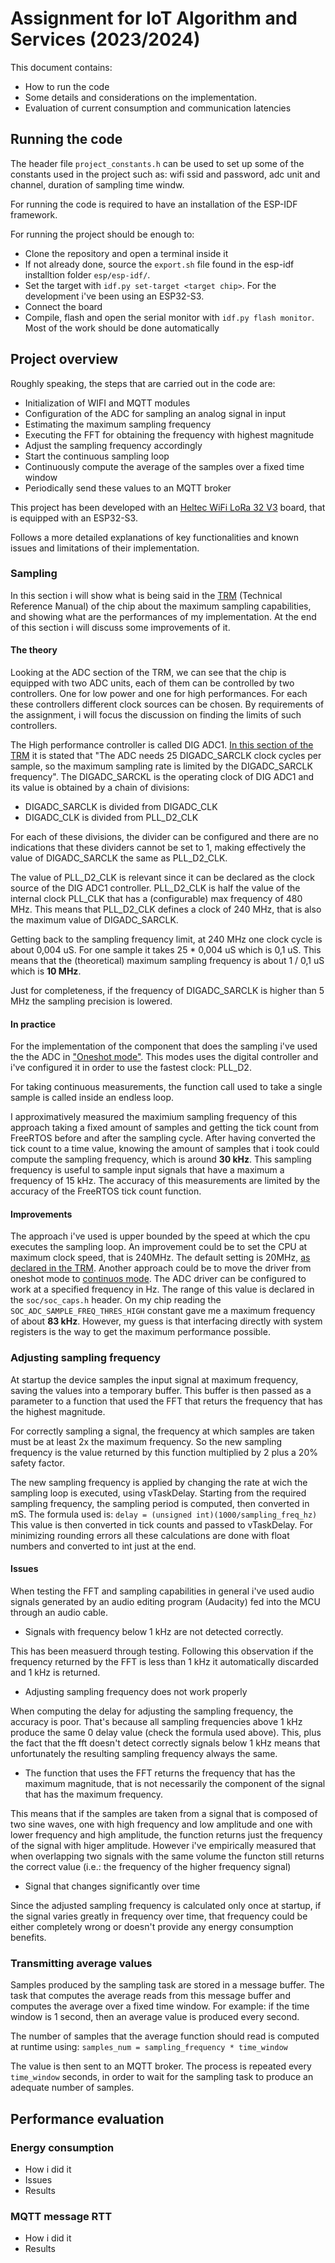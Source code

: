 # Assignment for IoT Algorithm and Services (2023/2024)

This document contains:
- How to run the code
- Some details and considerations on the implementation.
- Evaluation of current consumption and communication latencies

## Running the code

The header file `project_constants.h` can be used to set up some of the
constants used in the project such as: wifi ssid and password, adc unit and
channel, duration of sampling time windw.

For running the code is required to have an installation of the ESP-IDF framework.

For running the project should be enough to:
- Clone the repository and open a terminal inside it
- If not already done, source the `export.sh` file found in the
esp-idf installtion folder `esp/esp-idf/`.
- Set the target with `idf.py set-target <target chip>`. For the development i've
been using an ESP32-S3.
- Connect the board
- Compile, flash and open the serial monitor with `idf.py flash monitor`. Most of
the work should be done automatically


## Project overview

Roughly speaking, the steps that are carried out in the code are:
- Initialization of WIFI and MQTT modules
- Configuration of the ADC for sampling an analog signal in input
- Estimating the maximum sampling frequency
- Executing the FFT for obtaining the frequency with highest magnitude
- Adjust the sampling frequency accordingly
- Start the continuous sampling loop
- Continuously compute the average of the samples over a fixed time window
- Periodically send these values to an MQTT broker

This project has been developed with an [Heltec WiFi LoRa 32 V3](https://heltec.org/project/wifi-lora-32-v3/)
board, that is equipped with an ESP32-S3.

Follows a more detailed explanations of key functionalities and known issues
and limitations of their implementation.

### Sampling

In this section i will show what is being said in the [TRM](https://www.espressif.com/sites/default/files/documentation/esp32-s3_technical_reference_manual_en.pdf)
(Technical Reference Manual) of the chip about the maximum sampling
capabilities, and showing what are the performances of my implementation.
At the end of this section i will discuss some improvements of it.

#### The theory

Looking at the ADC section of the TRM, we can see that the chip is equipped
with two ADC units, each of them can be controlled by two controllers. One for
low power and one for high performances. For each these controllers different
clock sources can be chosen.
By requirements of the assignment, i will focus the discussion on finding the
limits of such controllers.

The High performance controller is called DIG ADC1. [In this section of the TRM](https://www.espressif.com/sites/default/files/documentation/esp32-s3_technical_reference_manual_en.pdf#paragraph.39.3.7.1)
it is stated that "The ADC needs 25 DIGADC_SARCLK clock cycles per sample, so
the maximum sampling rate is limited by the DIGADC_SARCLK frequency".
The DIGADC_SARCKL is the operating clock of DIG ADC1 and its value is obtained
by a chain of divisions:
- DIGADC_SARCLK is divided from DIGADC_CLK
- DIGADC_CLK is divided from PLL_D2_CLK

For each of these divisions, the divider can be configured and there are
no indications that these dividers cannot be set to 1, making effectively
the value of DIGADC_SARCLK the same as PLL_D2_CLK.

The value of PLL_D2_CLK is relevant since it can be declared as the clock
source of the DIG ADC1 controller.
PLL_D2_CLK is half the value of the internal clock PLL_CLK that
has a (configurable) max frequency of 480 MHz. This means that PLL_D2_CLK
defines a clock of 240 MHz, that is also the maximum value of DIGADC_SARCLK.

Getting back to the sampling frequency limit, at 240 MHz one clock cycle is
about 0,004 uS. For one sample it takes 25 * 0,004 uS which is 0,1 uS. This means
that the (theoretical) maximum sampling frequency is about 1 / 0,1 uS which is **10 MHz**.

Just for completeness, if the frequency of DIGADC_SARCLK is higher than 5 MHz
the sampling precision is lowered.

#### In practice

For the implementation of the component that does the sampling i've
used the the ADC in ["Oneshot mode"](https://docs.espressif.com/projects/esp-idf/en/latest/esp32s3/api-reference/peripherals/adc_oneshot.html).
This modes uses the digital controller and i've configured it in order to use the fastest clock:
PLL_D2.

For taking continuous measurements, the function call used to take a single
sample is called inside an endless loop.

I approximatively measured the maximium sampling frequency of this approach
taking a fixed amount of samples and getting the tick count from FreeRTOS before
and after the sampling cycle.
After having converted the tick count to a time value, knowing the amount of
samples that i took could compute the sampling frequency, which is around
**30 kHz**. This sampling frequency is useful to sample input signals that have
a maximum a frequency of 15 kHz.
The accuracy of this measurements are limited by the accuracy of the FreeRTOS tick
count function.

#### Improvements

The approach i've used is upper bounded by the speed at which the cpu executes
the sampling loop. An improvement could be to set the CPU at maximum clock speed,
that is 240MHz. The default setting is 20MHz, [as declared in the
TRM](https://www.espressif.com/sites/default/files/documentation/esp32-s3_technical_reference_manual_en.pdf#paragraph.7.2.4.1).
Another approach could be to move the driver from oneshot mode to [continuos mode](https://docs.espressif.com/projects/esp-idf/en/v5.2.1/esp32s3/api-reference/peripherals/adc_continuous.html).
The ADC driver can be configured to work at a specified frequency in Hz. The range of
this value is declared in the `soc/soc_caps.h` header.
On my chip reading the `SOC_ADC_SAMPLE_FREQ_THRES_HIGH` constant gave me a maximum
frequency of about **83 kHz**.
However, my guess is that interfacing directly with system registers is the way
to get the maximum performance possible.

### Adjusting sampling frequency

At startup the device samples the input signal at maximum frequency, saving the
values into a temporary buffer. This buffer is then passed as a parameter to
a function that used the FFT that returs the frequency that has the highest
magnitude.

For correctly sampling a signal, the frequency at which samples are
taken must be at least 2x the maximum frequency.
So the new sampling frequency is the value returned by this function multiplied
by 2 plus a 20% safety factor.

The new sampling frequency is applied by changing the rate at wich the sampling
loop is executed, using vTaskDelay.
Starting from the required sampling frequency, the sampling period is computed,
then converted in mS. The formula used is: `delay = (unsigned int)(1000/sampling_freq_hz)`
This value is then converted in tick counts and passed to vTaskDelay.
For minimizing rounding errors all these calculations are done with float
numbers and converted to int just at the end.


#### Issues

When testing the FFT and sampling capabilities in general i've used audio
signals generated by an audio editing program (Audacity) fed into the MCU
through an audio cable.

- Signals with frequency below 1 kHz are not detected correctly.

This has been measuerd through testing. Following this observation if
the frequency returned by the FFT is less than 1 kHz it automatically discarded
and 1 kHz is returned.

- Adjusting sampling frequency does not work properly

When computing the delay for adjusting the sampling frequency, the accuracy is poor.
That's because all sampling frequencies above 1 kHz produce the same 0 delay value
(check the formula used above). This, plus the fact that the fft doesn't detect
correctly signals below 1 kHz means that unfortunately the resulting sampling
frequency always the same.

- The function that uses the FFT returns the frequency that has the maximum magnitude,
that is not necessarily the component of the signal that has the maximum frequency.

This means that if the samples are taken from a signal that is composed of two
sine waves, one with high frequency and low amplitude and one with lower
frequency and high amplitude, the function returns just the frequency of the
signal with higer amplitude. However i've empirically measured that when overlapping
two signals with the same volume the functon still returns the correct value
(i.e.: the frequency of the higher frequency signal)

- Signal that changes significantly over time

Since the adjusted sampling frequency is calculated only once at startup,
if the signal varies greatly in frequency over time, that frequency could be
either completely wrong or doesn't provide any energy consumption benefits.

### Transmitting average values

Samples produced by the sampling task are stored in a message buffer.
The task that computes the average reads from this message buffer and computes the average
over a fixed time window. For example: if the time window is 1 second, then an
average value is produced every second.

The number of samples that the average function should read is computed at
runtime using: `samples_num = sampling_frequency * time_window`

The value is then sent to an MQTT broker.
The process is repeated every `time_window` seconds, in order to wait for the
sampling task to produce an adequate number of samples.

## Performance evaluation

### Energy consumption

- How i did it
- Issues
- Results

### MQTT message RTT

- How i did it
- Results

